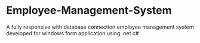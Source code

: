 # Employee-Management-System
A fully responsive with database connection employee management system developed for windows form application using .net c#

